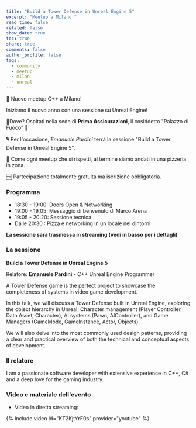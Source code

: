 ```yaml
---
title: "Build a Tower Defense in Unreal Engine 5"
excerpt: "Meetup a Milano!"
read_time: false
related: false
show_date: true
toc: true
share: true
comments: false
author_profile: false
tags:
  - community
  - meetup
  - milan
  - unreal
---
```


🥳 Nuovo meetup C++ a Milano!

Iniziamo il nuovo anno con una sessione su Unreal Engine! 

📌Dove? Ospitati nella sede di **Prima Assicurazioni**, il cosiddetto "Palazzo di Fuoco" 🤩

🎙️ Per l'occasione, *Emanuele Pardini* terrà la sessione "Build a Tower Defense in Unreal Engine 5".

🍕 Come ogni meetup che si rispetti, al termine siamo andati in una pizzeria in zona.

🆓 Partecipazione totalmente gratuita ma iscrizione obbligatoria.

### Programma

- 18:30 - 19:00: Doors Open & Networking
- 19:00 - 19:05: Messaggio di benvenuto di Marco Arena
- 19:05 - 20:20: Sessione tecnica
- Dalle 20:30  : Pizza e networking in un locale nei dintorni

**La sessione sarà trasmessa in streaming (vedi in basso per i dettagli)**

### La sessione

**Build a Tower Defense in Unreal Engine 5** 

Relatore: **Emanuele Pardini** - C++ Unreal Engine Programmer

A Tower Defense game is the perfect project to showcase the completeness of systems in video game development.

In this talk, we will discuss a Tower Defense built in Unreal Engine, exploring the object hierarchy in Unreal, Character management (Player Controller, Data Asset, Character), AI systems (Pawn, AIController), and Game Managers (GameMode, GameInstance, Actor, Objects).

We will also delve into the most commonly used design patterns, providing a clear and practical overview of both the technical and conceptual aspects of development.

### Il relatore

I am a passionate software developer with extensive experience in C++, C# and a deep love for the gaming industry.

### Video e materiale dell'evento

- Video in diretta streaming:

{% include video id="KT2KjtYrF0s" provider="youtube" %}